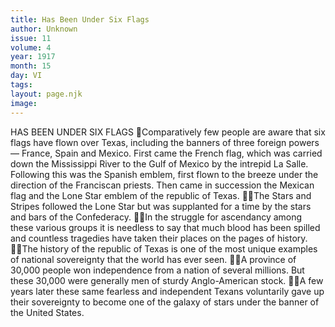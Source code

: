 ```yaml
---
title: Has Been Under Six Flags
author: Unknown
issue: 11
volume: 4
year: 1917
month: 15
day: VI
tags:
layout: page.njk
image:
---
```

HAS BEEN UNDER SIX FLAGS Comparatively few people are aware that six flags have flown over Texas, including the banners of three foreign powers — France, Spain and Mexico. First came the French flag, which was carried down the Mississippi River to the Gulf of Mexico by the intrepid La Salle. Following this was the Spanish emblem, first flown to the breeze under the direction of the Franciscan priests. Then came in succession the Mexican flag and the Lone Star emblem of the republic of Texas. The Stars and Stripes followed the Lone Star but was supplanted for a time by the stars and bars of the Confederacy. In the struggle for ascendancy among these various groups it is needless to say that much blood has been spilled and countless tragedies have taken their places on the pages of history. The history of the republic of Texas is one of the most unique examples of national sovereignty that the world has ever seen. A province of 30,000 people won independence from a nation of several millions. But these 30,000 were generally men of sturdy Anglo-American stock. A few years later these same fearless and independent Texans voluntarily gave up their sovereignty to become one of the galaxy of stars under the banner of the United States. 
